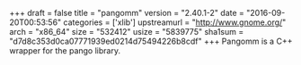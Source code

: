 +++
draft = false
title = "pangomm"
version = "2.40.1-2"
date = "2016-09-20T00:53:56"
categories = ['xlib']
upstreamurl = "http://www.gnome.org/"
arch = "x86_64"
size = "532412"
usize = "5839775"
sha1sum = "d7d8c353d0ca07771939ed0214d75494226b8cdf"
+++
Pangomm is a C++ wrapper for the pango library.